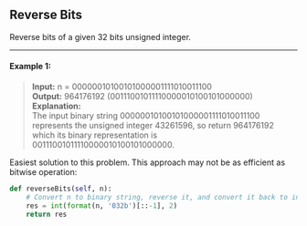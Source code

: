 ## Reverse Bits

Reverse bits of a given 32 bits unsigned integer.

---

#### Example 1:
> **Input:** n = 00000010100101000001111010011100<br>
> **Output:** 964176192 (00111001011110000010100101000000)<br>
> **Explanation:**<br>
> The input binary string 00000010100101000001111010011100 represents the unsigned integer 43261596, so return 964176192 which its binary representation is 00111001011110000010100101000000.

Easiest solution to this problem. This approach may not be as efficient as bitwise operation:
```python
def reverseBits(self, n):
    # Convert n to binary string, reverse it, and convert it back to integer
    res = int(format(n, '032b')[::-1], 2)
    return res
```
